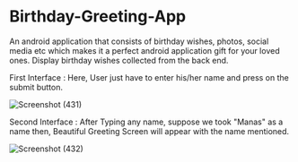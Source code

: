 # Birthday-Greeting-App
An android application that consists of birthday wishes, photos, social media etc which makes it a perfect android application gift for your loved ones. Display birthday wishes collected from the back end.

First Interface : Here, User just have to enter his/her name and press on the submit button.

![Screenshot (431)](https://user-images.githubusercontent.com/79192605/119714412-77cdcf00-be80-11eb-9c07-3bfaa911db92.png)

Second Interface : After Typing any name, suppose we took "Manas" as a name then, Beautiful Greeting Screen will appear with the name mentioned. 

![Screenshot (432)](https://user-images.githubusercontent.com/79192605/119714505-959b3400-be80-11eb-81ce-549f7620771a.png)
